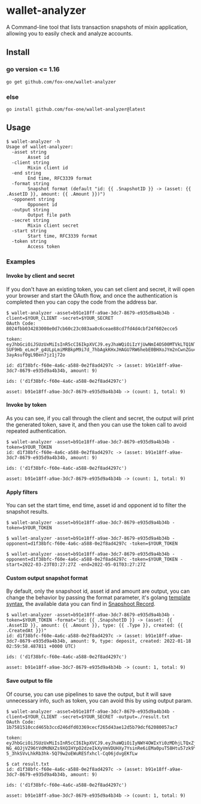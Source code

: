 # wallet-analyzer

A Command-line tool that lists transaction snapshots of mixin application, allowing you to easily check and analyze accounts.

## Install

### go version <= 1.16

```
go get github.com/fox-one/wallet-analyzer
```

### else

```
go install github.com/fox-one/wallet-analyzer@latest
```

## Usage

```
$ wallet-analyzer -h
Usage of wallet-analyzer:
  -asset string
        Asset id
  -client string
        Mixin client id
  -end string
        End time, RFC3339 format
  -format string
        Snapshot format (default "id: {{ .SnapshotID }} -> (asset: {{ .AssetID }}, amount: {{ .Amount }})")
  -opponent string
        Opponent id
  -output string
        Output file path
  -secret string
        Mixin client secret
  -start string
        Start time, RFC3339 format
  -token string
        Access token

```

### Examples

#### Invoke by client and secret

If you don't have an existing token, you can set client and secret, it will open your browser and start the OAuth flow, and once the authentication is completed then you can copy the code from the address bar.

```
$ wallet-analyzer -asset=b91e18ff-a9ae-3dc7-8679-e935d9a4b34b -client=$YOUR_CLIENT -secret=$YOUR_SECRET
OAuth Code: 8024fbb034283008e0d7cb60c23c083aa0c6ceae88cd7fd4d4cbf24f602ecce5

token: eyJhbGciOiJSUzUxMiIsInR5cCI6IkpXVCJ9.eyJhaWQiOiIzYjUwNmI4OS00MTVkLTQ1NTAtYTZjMS05ZTdmODk1NDk5NmMiLCJleHAiOjE2ODI5NTQyOTksImlhdCI6MTY1MTQxODI5OSwiaXNzIjoiYTQ4YjFlNfEtOWI1ZS00NzBkLWJjNzAtOTc0ZDE3ZWExNjxjIiwic3NwFjxiUFJPRklMRTpSRUFEIFNOQVBTSE9UUzpSRUFEIn0.HrLev8DpPkJfMSpsXvDhEDsl51UVnmYnNAlMSbblXvO8He8GiFzLawLEqL8O6Kh9oWuEIfcs-SUF9Hb_eLmcP_g4ULpLmiMRBkpM9i7d_7hbAgkKHxJHAGU7RW6hebE0BHXoJYm2nCwnZGu49Xn9-3ayAsuf0gL9Ben7jz1j72o

id: d1f38bfc-f60e-4a6c-a588-0e2f8ad4297c -> (asset: b91e18ff-a9ae-3dc7-8679-e935d9a4b34b, amount: 9)

ids: ('d1f38bfc-f60e-4a6c-a588-0e2f8ad4297c')

asset: b91e18ff-a9ae-3dc7-8679-e935d9a4b34b -> (count: 1, total: 9)

```

#### Invoke by token

As you can see, if you call through the client and secret, the output will print the generated token, save it, and then you can use the token call to avoid repeated authentication.

```
$ wallet-analyzer -asset=b91e18ff-a9ae-3dc7-8679-e935d9a4b34b -token=$YOUR_TOKEN
id: d1f38bfc-f60e-4a6c-a588-0e2f8ad4297c -> (asset: b91e18ff-a9ae-3dc7-8679-e935d9a4b34b, amount: 9)

ids: ('d1f38bfc-f60e-4a6c-a588-0e2f8ad4297c')

asset: b91e18ff-a9ae-3dc7-8679-e935d9a4b34b -> (count: 1, total: 9)

```

#### Apply filters

You can set the start time, end time, asset id and opponent id to filter the snapshot results.

```
$ wallet-analyzer -asset=b91e18ff-a9ae-3dc7-8679-e935d9a4b34b -token=$YOUR_TOKEN

$ wallet-analyzer -asset=b91e18ff-a9ae-3dc7-8679-e935d9a4b34b -opponent=d1f38bfc-f60e-4a6c-a588-0e2f8ad4297c -token=$YOUR_TOKEN

$ wallet-analyzer -asset=b91e18ff-a9ae-3dc7-8679-e935d9a4b34b -opponent=d1f38bfc-f60e-4a6c-a588-0e2f8ad4297c -token=$YOUR_TOKEN -start=2022-03-23T03:27:27Z -end=2022-05-01T03:27:27Z
```

#### Custom output snapshot format

By default, only the snapshoot id, asset id and amount are output, you can change the behavior by passing the format parameter, it's golang [template syntax](https://pkg.go.dev/text/template), the available data you can find in [Snapshoot Record](https://github.com/fox-one/mixin-sdk-go/blob/master/snapshot.go).

```
$ wallet-analyzer -asset=b91e18ff-a9ae-3dc7-8679-e935d9a4b34b -token=$YOUR_TOKEN -format="id: {{ .SnapshotID }} -> (asset: {{ .AssetID }}, amount: {{ .Amount }}, type: {{ .Type }}, created: {{ .CreatedAt }})"
id: d1f38bfc-f60e-4a6c-a588-0e2f8ad4297c -> (asset: b91e18ff-a9ae-3dc7-8679-e935d9a4b34b, amount: 9, type: deposit, created: 2022-01-18 02:59:58.487811 +0000 UTC)

ids: ('d1f38bfc-f60e-4a6c-a588-0e2f8ad4297c')

asset: b91e18ff-a9ae-3dc7-8679-e935d9a4b34b -> (count: 1, total: 9)

```

#### Save output to file

Of course, you can use pipelines to save the output, but it will save unnecessary info, such as token, you can avoid this by using output param.

```
$ wallet-analyzer -asset=b91e18ff-a9ae-3dc7-8679-e935d9a4b34b -client=$YOUR_CLIENT -secret=$YOUR_SECRET -output=./result.txt
OAuth Code: 1b7581510ccd465b3ccd246dfd03369cecf265d43ae12d5b79dcf62080057ac7

token: eyJhbGciOiJSUzUxMiIsInR5cCI6IkpXVCJ9.eyJhaWQiOiIyNWY4OWIxYi0zMDhjLTQxZjYtOWJmMS0yNzViZDRmNzgwOTgiLCJleHAiOjE2ODI5NTgyNzUsImlhdCI6MTY1MTQyMjI3NSwiaXNzIjoiYTQ4YjFlNTEtOWI1ZS00NzBkLWJjNzAtOTc0ZDE3ZWExNjJjIiwxc2NwIjoiUFJPRklMRTpSRUFEIFNOQVBTSE9pzZLzaUFEzn1.BJS9WEe8iWQdoKTnDWXEa15P62Fjl0QZy6-NG_4OJjVZ96tVdMdNXZs9XQIHYpO2dzeIkXyVmVDUHXy7YsinRe6iEMa0puT58Htu57zk9Ybeazs71jrlhMlMm-5_3hkSVvLhkRb3hk-5Q79w2oEWuRESfxhcl-Cq06jdvgEKfLw

$ cat result.txt
id: d1f38bfc-f60e-4a6c-a588-0e2f8ad4297c -> (asset: b91e18ff-a9ae-3dc7-8679-e935d9a4b34b, amount: 9)

ids: ('d1f38bfc-f60e-4a6c-a588-0e2f8ad4297c')

asset: b91e18ff-a9ae-3dc7-8679-e935d9a4b34b -> (count: 1, total: 9)


```

